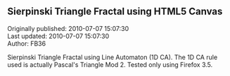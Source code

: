 ## Sierpinski Triangle Fractal using HTML5 Canvas  
Originally published: 2010-07-07 15:07:30  
Last updated: 2010-07-07 15:07:30  
Author: FB36   
  
Sierpinski Triangle Fractal using Line Automaton (1D CA).
The 1D CA rule used is actually Pascal's Triangle Mod 2.
Tested only using Firefox 3.5.
